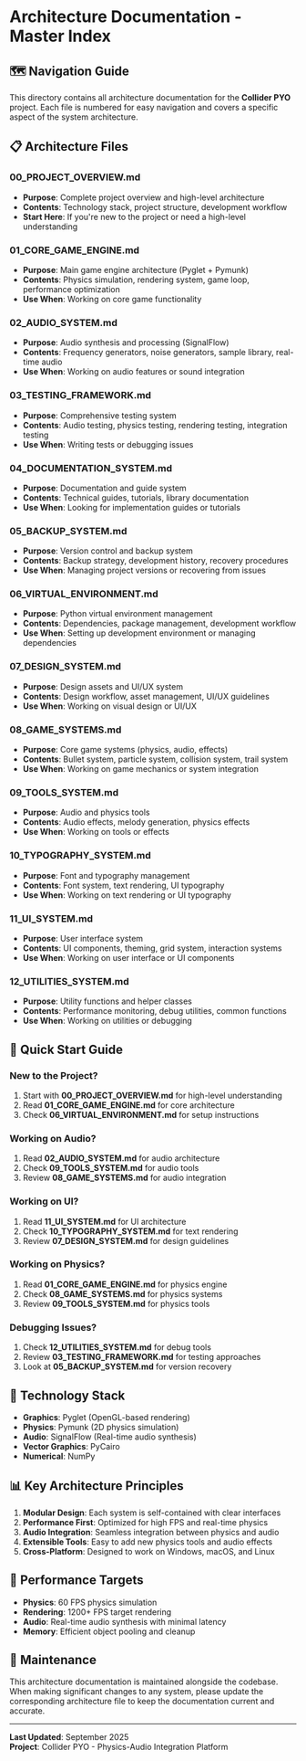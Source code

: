 # Architecture Documentation - Master Index

## 🗺️ Navigation Guide

This directory contains all architecture documentation for the **Collider PYO** project. Each file is numbered for easy navigation and covers a specific aspect of the system architecture.

## 📋 Architecture Files

### **00_PROJECT_OVERVIEW.md**
- **Purpose**: Complete project overview and high-level architecture
- **Contents**: Technology stack, project structure, development workflow
- **Start Here**: If you're new to the project or need a high-level understanding

### **01_CORE_GAME_ENGINE.md**
- **Purpose**: Main game engine architecture (Pyglet + Pymunk)
- **Contents**: Physics simulation, rendering system, game loop, performance optimization
- **Use When**: Working on core game functionality

### **02_AUDIO_SYSTEM.md**
- **Purpose**: Audio synthesis and processing (SignalFlow)
- **Contents**: Frequency generators, noise generators, sample library, real-time audio
- **Use When**: Working on audio features or sound integration

### **03_TESTING_FRAMEWORK.md**
- **Purpose**: Comprehensive testing system
- **Contents**: Audio testing, physics testing, rendering testing, integration testing
- **Use When**: Writing tests or debugging issues

### **04_DOCUMENTATION_SYSTEM.md**
- **Purpose**: Documentation and guide system
- **Contents**: Technical guides, tutorials, library documentation
- **Use When**: Looking for implementation guides or tutorials

### **05_BACKUP_SYSTEM.md**
- **Purpose**: Version control and backup system
- **Contents**: Backup strategy, development history, recovery procedures
- **Use When**: Managing project versions or recovering from issues

### **06_VIRTUAL_ENVIRONMENT.md**
- **Purpose**: Python virtual environment management
- **Contents**: Dependencies, package management, development workflow
- **Use When**: Setting up development environment or managing dependencies

### **07_DESIGN_SYSTEM.md**
- **Purpose**: Design assets and UI/UX system
- **Contents**: Design workflow, asset management, UI/UX guidelines
- **Use When**: Working on visual design or UI/UX

### **08_GAME_SYSTEMS.md**
- **Purpose**: Core game systems (physics, audio, effects)
- **Contents**: Bullet system, particle system, collision system, trail system
- **Use When**: Working on game mechanics or system integration

### **09_TOOLS_SYSTEM.md**
- **Purpose**: Audio and physics tools
- **Contents**: Audio effects, melody generation, physics effects
- **Use When**: Working on tools or effects

### **10_TYPOGRAPHY_SYSTEM.md**
- **Purpose**: Font and typography management
- **Contents**: Font system, text rendering, UI typography
- **Use When**: Working on text rendering or UI typography

### **11_UI_SYSTEM.md**
- **Purpose**: User interface system
- **Contents**: UI components, theming, grid system, interaction systems
- **Use When**: Working on user interface or UI components

### **12_UTILITIES_SYSTEM.md**
- **Purpose**: Utility functions and helper classes
- **Contents**: Performance monitoring, debug utilities, common functions
- **Use When**: Working on utilities or debugging

## 🚀 Quick Start Guide

### **New to the Project?**
1. Start with **00_PROJECT_OVERVIEW.md** for high-level understanding
2. Read **01_CORE_GAME_ENGINE.md** for core architecture
3. Check **06_VIRTUAL_ENVIRONMENT.md** for setup instructions

### **Working on Audio?**
1. Read **02_AUDIO_SYSTEM.md** for audio architecture
2. Check **09_TOOLS_SYSTEM.md** for audio tools
3. Review **08_GAME_SYSTEMS.md** for audio integration

### **Working on UI?**
1. Read **11_UI_SYSTEM.md** for UI architecture
2. Check **10_TYPOGRAPHY_SYSTEM.md** for text rendering
3. Review **07_DESIGN_SYSTEM.md** for design guidelines

### **Working on Physics?**
1. Read **01_CORE_GAME_ENGINE.md** for physics engine
2. Check **08_GAME_SYSTEMS.md** for physics systems
3. Review **09_TOOLS_SYSTEM.md** for physics tools

### **Debugging Issues?**
1. Check **12_UTILITIES_SYSTEM.md** for debug tools
2. Review **03_TESTING_FRAMEWORK.md** for testing approaches
3. Look at **05_BACKUP_SYSTEM.md** for version recovery

## 🔧 Technology Stack

- **Graphics**: Pyglet (OpenGL-based rendering)
- **Physics**: Pymunk (2D physics simulation)
- **Audio**: SignalFlow (Real-time audio synthesis)
- **Vector Graphics**: PyCairo
- **Numerical**: NumPy

## 📊 Key Architecture Principles

1. **Modular Design**: Each system is self-contained with clear interfaces
2. **Performance First**: Optimized for high FPS and real-time physics
3. **Audio Integration**: Seamless integration between physics and audio
4. **Extensible Tools**: Easy to add new physics tools and audio effects
5. **Cross-Platform**: Designed to work on Windows, macOS, and Linux

## 🎯 Performance Targets

- **Physics**: 60 FPS physics simulation
- **Rendering**: 1200+ FPS target rendering
- **Audio**: Real-time audio synthesis with minimal latency
- **Memory**: Efficient object pooling and cleanup

## 📝 Maintenance

This architecture documentation is maintained alongside the codebase. When making significant changes to any system, please update the corresponding architecture file to keep the documentation current and accurate.

---

**Last Updated**: September 2025  
**Project**: Collider PYO - Physics-Audio Integration Platform
